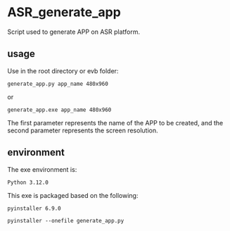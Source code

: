 # ASR_generate_app

Script used to generate APP on ASR platform.

## usage

Use in the root directory or evb folder:

```CMD
generate_app.py app_name 480x960
```

or

```CMD
generate_app.exe app_name 480x960
```

The first parameter represents the name of the APP to be created, and the second parameter represents the screen resolution.

## environment

The exe environment is:

```TEXT
Python 3.12.0
```

This exe is packaged based on the following:

```TEXT
pyinstaller 6.9.0
```

```CMD
pyinstaller --onefile generate_app.py
```